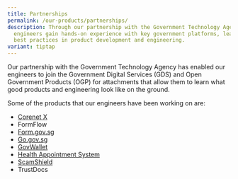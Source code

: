 ```yaml
---
title: Partnerships
permalink: /our-products/partnerships/
description: Through our partnership with the Government Technology Agency, our
  engineers gain hands-on experience with key government platforms, learning
  best practices in product development and engineering.
variant: tiptap
---
```

Our partnership with the Government Technology Agency has enabled our engineers to join the Government Digital Services (GDS) and Open Government Products (OGP) for attachments that allow them to learn what good products and engineering look like on the ground.

Some of the products that our engineers have been working on are:
* [Corenet X](https://www1.bca.gov.sg/regulatory-info/building-control/corenet-x)
* FormFlow
* [Form.gov.sg](https://form.gov.sg)
* [Go.gov.sg](https://go.gov.sg)
* [GovWallet](https://www.wallet.gov.sg/)
* [Health Appointment System](https://book.health.gov.sg/)
*  [ScamShield](https://www.scamshield.org.sg/)
*  TrustDocs